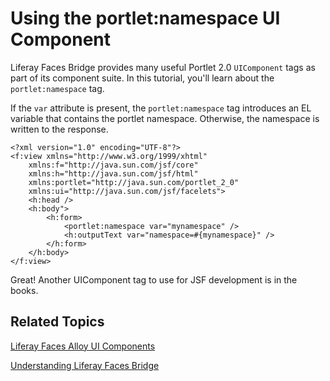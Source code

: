 # Using the portlet:namespace UI Component [](id=using-the-portletnamespace-ui-component)

Liferay Faces Bridge provides many useful Portlet 2.0 `UIComponent` tags as part
of its component suite. In this tutorial, you'll learn about the
`portlet:namespace` tag. 

If the `var` attribute is present, the `portlet:namespace` tag introduces
an EL variable that contains the portlet namespace. Otherwise, the
namespace is written to the response.

    <?xml version="1.0" encoding="UTF-8"?>
    <f:view xmlns="http://www.w3.org/1999/xhtml"
        xmlns:f="http://java.sun.com/jsf/core"
        xmlns:h="http://java.sun.com/jsf/html"
        xmlns:portlet="http://java.sun.com/portlet_2_0"
        xmlns:ui="http://java.sun.com/jsf/facelets">
        <h:head />
        <h:body">
            <h:form>
                <portlet:namespace var="mynamespace" />
                <h:outputText var="namespace=#{mynamespace}" />
            </h:form>
        </h:body>
    </f:view>

Great! Another UIComponent tag to use for JSF development is in the books. 

## Related Topics [](id=related-topics)

[Liferay Faces Alloy UI Components](/develop/tutorials/-/knowledge_base/6-2/tutorials/liferay-faces-alloy-ui-components)

[Understanding Liferay Faces Bridge](/develop/tutorials/-/knowledge_base/6-2/tutorials/understanding-liferay-faces-bridge)
